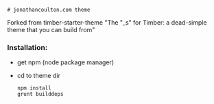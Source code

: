     # jonathancoulton.com theme
Forked from timber-starter-theme
      "The "_s" for Timber: a dead-simple theme that you can build from"


### Installation:

- get npm (node package manager)
- cd to theme dir

      npm install
      grunt builddeps


